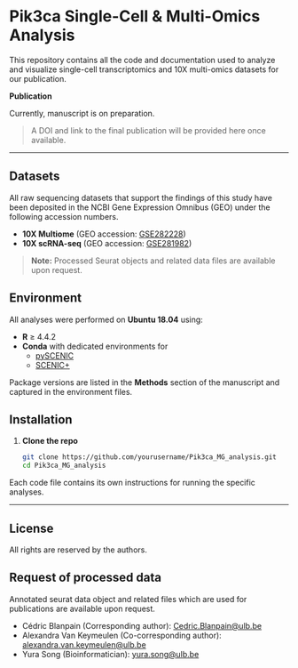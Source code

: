 # Pik3ca Single-Cell & Multi-Omics Analysis

This repository contains all the code and documentation used to analyze and visualize single-cell transcriptomics and 10X multi-omics datasets for our publication.

**Publication**

Currently, manuscript is on preparation.

> A DOI and link to the final publication will be provided here once available.

---

## Datasets

All raw sequencing datasets that support the findings of this study have been deposited in the NCBI Gene Expression Omnibus (GEO) under the following accession numbers.

- **10X Multiome** (GEO accession: [GSE282228](https://www.ncbi.nlm.nih.gov/geo/query/acc.cgi?acc=GSE282228))  
- **10X scRNA-seq** (GEO accession: [GSE281982](https://www.ncbi.nlm.nih.gov/geo/query/acc.cgi?acc=GSE281982))  

> **Note:** Processed Seurat objects and related data files are available upon request.

## Environment

All analyses were performed on **Ubuntu 18.04** using:

- **R** ≥ 4.4.2  
- **Conda** with dedicated environments for  
  - [pySCENIC](https://github.com/aertslab/pySCENIC)  
  - [SCENIC+](https://github.com/yurasong/Pik3ca_MG_analysis/blob/main/03_SCENIC%2B/conda_environment_dependencies.txt)  

Package versions are listed in the **Methods** section of the manuscript and captured in the environment files.

## Installation

1. **Clone the repo**  
   ```bash
   git clone https://github.com/yourusername/Pik3ca_MG_analysis.git
   cd Pik3ca_MG_analysis

Each code file contains its own instructions for running the specific analyses.

---

## License

All rights are reserved by the authors.

## Request of processed data

Annotated seurat data object and related files which are used for publications are available upon request.

 - Cédric Blanpain (Corresponding author): Cedric.Blanpain@ulb.be
 - Alexandra Van Keymeulen (Co-corresponding author): alexandra.van.keymeulen@ulb.be
 - Yura Song (Bioinformatician): yura.song@ulb.be